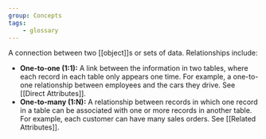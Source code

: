 ```yaml
---
group: Concepts
tags:
    - glossary
---
```

A connection between two [[object]]s or sets of data. Relationships include:
- **One-to-one (1:1):** A link between the information in two tables, where each record in each table only appears one time. For example, a one-to-one relationship between employees and the cars they drive. See [[Direct Attributes]].
- **One-to-many (1:N):** A relationship between records in which one record in a table can be associated with one or more records in another table. For example, each customer can have many sales orders. See [[Related Attributes]].